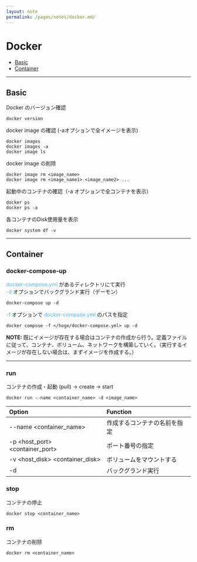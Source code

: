 ```yaml
---
layout: note
permalink: /pages/notes/docker.md/
---
```


# Docker
- [Basic](#basic)
- [Container](#container)

<hr class="small-hr">

## Basic

Docker のバージョン確認
```
docker version
```

docker image の確認 (-aオプションで全イメージを表示)
```
docker images
docker images -a
docker image ls
```

docker image の削除
```
docker image rm <image_name>
docker image rm <image_name1> <image_name2> ...
```

起動中のコンテナの確認（-a オプションで全コンテナを表示）
```
docker ps
docker ps -a
```

各コンテナのDisk使用量を表示
```
docker system df -v
```

<hr class="small-hr">

## Container

### docker-compose-up
<span style="color: #56B4E9;">docker-compose.yml</span> があるディレクトリにて実行  
<span style="color: #56B4E9;">-d</span> オプションでバックグランド実行（デーモン）
```
docker-compose up -d
```

<span style="color: #56B4E9;">-f</span> オプションで <span style="color: #56B4E9;">docker-compose.yml</span> のパスを指定
```
docker compose -f </hoge/docker-compose.yml> up -d
```

<div class="note">
<strong>NOTE: </strong>
既にイメージが存在する場合はコンテナの作成から行う。定義ファイルに従って、コンテナ、ボリューム、ネットワークを構築していく。（実行するイメージが存在しない場合は、まずイメージを作成する。）
</div>

<hr class="small-hr">

### run
コンテナの作成・起動 (pull) → create → start   
```
docker run --name <container_name> -d <image_name>
```

| Option | Function |
| :----- | :------- |
| --name <container_name> | 作成するコンテナの名前を指定 |
| -p <host_port> <container_port> | ポート番号の指定 |  
| -v <host_disk> <container_disk> | ボリュームをマウントする |  
| -d | バックグランド実行 |

### stop
コンテナの停止
```
docker stop <container_name>
```

### rm
コンテナの削除
```
docker rm <container_name>
```